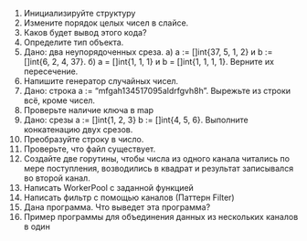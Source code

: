 1. Инициализируйте структуру
2. Измените порядок целых чисел в слайсе.
3. Каков будет вывод этого кода?
4. Определите тип объекта.
5. Дано: два неупорядоченных среза.
   а) a := []int{37, 5, 1, 2} и b := []int{6, 2, 4, 37}.
   б) a = []int{1, 1, 1} и b = []int{1, 1, 1, 1}.
   Верните их пересечение.
6. Напишите генератор случайных чисел.
7. Дано: строка a := “mfgah134517095aldrfgvh8h”.
   Вырежьте из строки всё, кроме чисел.
8. Проверьте наличие ключа в map
9. Дано: срезы a := []int{1, 2, 3}
   b := []int{4, 5, 6}.
   Выполните конкатенацию двух срезов.
10. Преобразуйте строку в число.
11. Проверьте, что файл существует.
12. Создайте две горутины, чтобы числа из одного канала читались по мере поступления, 
    возводились в квадрат и результат записывался во второй канал.
13. Написать WorkerPool с заданной функцией
14. Написать фильтр с помощью каналов (Паттерн Filter)
15. Дана программа. Что выведет эта программа?
16. Пример программы для объединения данных из нескольких каналов в один

